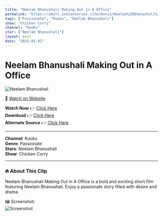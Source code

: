 ```yaml
---
title: "Neelam Bhanushali Making Out in A Office"
permalink: "https://adult.indianseries.site/movie/Neelam%20Bhanushali%20Making%20Out%20in%20A%20Office"
tags: ["Passionate", "Kooku", "Neelam Bhanushali"]
show: "Chicken Curry"
channel: "Kooku"
star: ["Neelam Bhanushali"]
layout: post
date: "2025-01-01"
---
```


# Neelam Bhanushali Making Out in A Office

![Neelam Bhanushali](https://shorts.desisins.com/wp-content/uploads/2024/04/Neelam-Bhanushali-Kooku-DesiSins.com_.jpg)

🔗 [Watch on Website](https://adult.indianseries.site/movie/Neelam%20Bhanushali%20Making%20Out%20in%20A%20Office)

**Watch Now** 👉 [Click Here](https://adult.indianseries.site/movie/Neelam%20Bhanushali%20Making%20Out%20in%20A%20Office)  
**Download** 👉 [Click Here](https://adult.indianseries.site/movie/Neelam%20Bhanushali%20Making%20Out%20in%20A%20Office)  
**Alternate Source** 👉 [Click Here](https://adult.indianseries.site/movie/Neelam%20Bhanushali%20Making%20Out%20in%20A%20Office)

---

**Channel**: Kooku  
**Genre**: Passionate  
**Stars**: Neelam Bhanushali  
**Show**: Chicken Curry

---

### 🔥 About This Clip

Neelam Bhanushali Making Out in A Office is a bold and exciting short film featuring Neelam Bhanushali. Enjoy a passionate story filled with desire and drama.
 
🖼️ Screenshot:  
![Screenshot](https://shorts.desisins.com/wp-content/uploads/2024/04/Neelam-Bhanushali-Kooku-DesiSins.com_.jpg)
